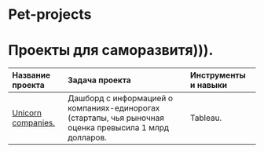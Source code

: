 # Pet-projects

# Проекты для саморазвитя))).
| Название проекта| Задача проекта| Инструменты и навыки|
|:----------------|:---------------|:------------------|
|[Unicorn companies.](https://github.com/OlyaStepanenko/projects_practicum_data_analysis/tree/main/application_user_actions)|Дашборд с информацией о компаниях-единорогах (стартапы, чья рыночная оценка превысила 1 млрд долларов.| Tableau.|
